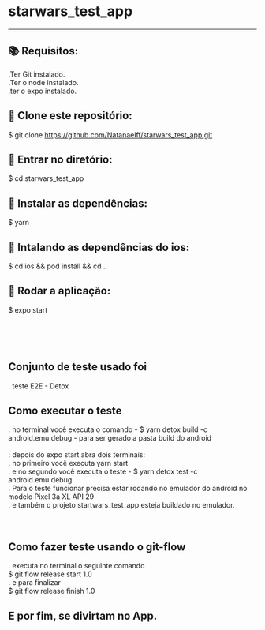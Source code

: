 # starwars_test_app
----------------

## 📚 Requisitos:
.Ter Git instalado.<br>
.Ter o node instalado.<br>
.ter o expo instalado.<br>

## 🚀 Clone este repositório:
$ git clone https://github.com/Natanaelff/starwars_test_app.git

## 📂 Entrar no diretório:
$ cd starwars_test_app

## 💾 Instalar as dependências:
$ yarn

## 📲 Intalando as dependências do ios:
$ cd ios && pod install && cd ..

## 📱 Rodar a aplicação:
$ expo start 

<br>
<br>
<br>

## Conjunto de teste usado foi
. teste E2E - Detox

## Como executar o teste
. no terminal você executa o comando - $ yarn detox build -c android.emu.debug - para ser gerado a pasta build do android <br>
<br>
: depois do expo start abra dois terminais:<br>
. no primeiro você executa yarn start<br>
. e no segundo você executa o teste - $ yarn detox test -c android.emu.debug
<br>
. Para o teste funcionar precisa estar rodando no emulador do android no modelo Pixel 3a XL API 29<br>
. e também o projeto startwars_test_app esteja buildado no emulador.
<br>
<br>
<br>
## Como fazer teste usando o git-flow
. executa no terminal o seguinte comando<br>
$ git flow release start 1.0<br>
. e para finalizar<br>
$ git flow release finish 1.0<br>

## E por fim, se divirtam no App.
